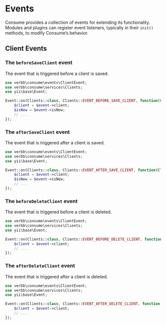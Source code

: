 # Events
Consume provides a collection of events for extending its functionality. Modules and plugins can register event listeners, typically in their `init()` methods, to modify Consume’s behavior.

## Client Events

### The `beforeSaveClient` event
The event that is triggered before a client is saved.

```php
use verbb\consume\events\ClientEvent;
use verbb\consume\services\Clients;
use yii\base\Event;

Event::on(Clients::class, Clients::EVENT_BEFORE_SAVE_CLIENT, function(ClientEvent $event) {
    $client = $event->client;
    $isNew = $event->isNew;
    // ...
});
```

### The `afterSaveClient` event
The event that is triggered after a client is saved.

```php
use verbb\consume\events\ClientEvent;
use verbb\consume\services\Clients;
use yii\base\Event;

Event::on(Clients::class, Clients::EVENT_AFTER_SAVE_CLIENT, function(ClientEvent $event) {
    $client = $event->client;
    $isNew = $event->isNew;
    // ...
});
```

### The `beforeDeleteClient` event
The event that is triggered before a client is deleted.

```php
use verbb\consume\events\ClientEvent;
use verbb\consume\services\Clients;
use yii\base\Event;

Event::on(Clients::class, Clients::EVENT_BEFORE_DELETE_CLIENT, function(ClientEvent $event) {
    $client = $event->client;
    // ...
});
```

### The `afterDeleteClient` event
The event that is triggered after a client is deleted.

```php
use verbb\consume\events\ClientEvent;
use verbb\consume\services\Clients;
use yii\base\Event;

Event::on(Clients::class, Clients::EVENT_AFTER_DELETE_CLIENT, function(ClientEvent $event) {
    $client = $event->client;
    // ...
});
```
